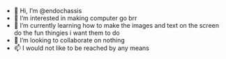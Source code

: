 - 👋 Hi, I’m @endochassis
- 👀 I’m interested in making computer go brr
- 🌱 I’m currently learning how to make the images and text on the screen do the fun thingies i want them to do
- 💞️ I’m looking to collaborate on nothing
- 📫 I would not like to be reached by any means

<!---
endochassis/endochassis is a ✨ special ✨ repository because its `README.md` (this file) appears on your GitHub profile.
You can click the Preview link to take a look at your changes.
--->
